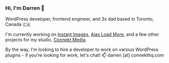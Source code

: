 ### Hi, I'm Darren 👋

WordPress developer, frontend engineer, and 3x dad based in Toronto, Canada 🇨🇦

I'm currently working on [Instant Images](https://github.com/dcooney/instant-images), [Ajax Load More](https://github.com/dcooney/ajax-load-more), and a few other projects for my studio, [Connekt Media](https://connekthq.com/).

By the way, I'm looking to hire a developer to work on various WordPress plugins - if you're looking for work, let's chat! 📫 darren [at] connekthq.com
